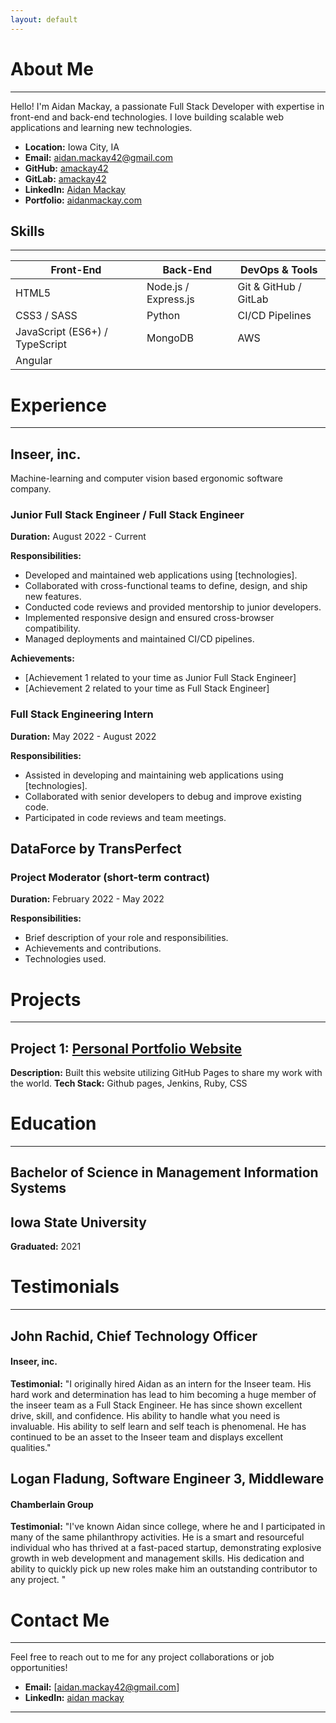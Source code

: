 ```yaml
---
layout: default
---
```


# About Me

---

Hello! I'm Aidan Mackay, a passionate Full Stack Developer with expertise in front-end and back-end technologies. I love building scalable web applications and learning new technologies.

<!--
Full Stack Software Engineer specializing in Angular, MongoDB, Node.js, Express.js, AWS, and D3.js. Proficient in JavaScript, TypeScript, and CSS/SCSS. Skillset emphasizes interactive data visualization, quality assurance, and managing data input/output via machine learning algorithms. Experienced in client relationship management, project prioritization, and team leadership. Thriving in a highly independent, results-driven small team environment. US and Canadian citizen. -->

- **Location:** Iowa City, IA
- **Email:** aidan.mackay42@gmail.com
- **GitHub:** [amackay42](https://github.com/amackay42)
- **GitLab:** [amackay42](https://gitlab.com/amackay42)
- **LinkedIn:** [Aidan Mackay](https://linkedin.com/in/aidan-mackay)
- **Portfolio:** [aidanmackay.com](aidanmackay.com)

## Skills

---

| **Front-End**                  | **Back-End**         | **DevOps & Tools**    |
| ------------------------------ | -------------------- | --------------------- |
| HTML5                          | Node.js / Express.js | Git & GitHub / GitLab |
| CSS3 / SASS                    | Python               | CI/CD Pipelines       |
| JavaScript (ES6+) / TypeScript | MongoDB              | AWS                   |
| Angular                        |                      |                       |

<!-- Java / Spring Boot Ruby on Rails SQLite Jenkins  / Azure / Google Cloud Docker Bootstrap / Tailwind CSS   / Vue.js   React.js / / Django / Flask MySQL / PostgreSQL-->

# Experience

---

## Inseer, inc.

Machine-learning and computer vision based ergonomic software company.

### Junior Full Stack Engineer / Full Stack Engineer

**Duration:** August 2022 - Current

**Responsibilities:**

- Developed and maintained web applications using [technologies].
- Collaborated with cross-functional teams to define, design, and ship new features.
- Conducted code reviews and provided mentorship to junior developers.
- Implemented responsive design and ensured cross-browser compatibility.
- Managed deployments and maintained CI/CD pipelines.

**Achievements:**

- [Achievement 1 related to your time as Junior Full Stack Engineer]
- [Achievement 2 related to your time as Full Stack Engineer]

### Full Stack Engineering Intern

**Duration:** May 2022 - August 2022

**Responsibilities:**

- Assisted in developing and maintaining web applications using [technologies].
- Collaborated with senior developers to debug and improve existing code.
- Participated in code reviews and team meetings.

## DataForce by TransPerfect

### Project Moderator (short-term contract)

**Duration:** February 2022 - May 2022

**Responsibilities:**

- Brief description of your role and responsibilities.
- Achievements and contributions.
- Technologies used.

# Projects

---

## Project 1: [Personal Portfolio Website](https://github.com/amackay42/amackay42.github.io)

**Description:** Built this website utilizing GitHub Pages to share my work with the world.
**Tech Stack:** Github pages, Jenkins, Ruby, CSS

<!--
### Project 2: [Project Title](https://github.com/your-github-repo)

**Description:** Brief description of the project, its features, and technologies used.
**Tech Stack:** [Technologies Used]

### Project 3: [Project Title](https://github.com/your-github-repo)

**Description:** Brief description of the project, its features, and technologies used.
**Tech Stack:** [Technologies Used] -->

# Education

---

## Bachelor of Science in Management Information Systems

## Iowa State University

**Graduated:** 2021

<!-- **Relevant Coursework:** -->

<!-- - Course 1 -->
<!-- - Course 2 -->
<!-- - Course 3 -->

<!-- # Certifications -->

<!-- --- -->

<!-- - [Certification Name](https://certificate-link.com) - Issuing Organization, Year -->
<!-- - [Certification Name](https://certificate-link.com) - Issuing Organization, Year -->

# Testimonials

---

## John Rachid, Chief Technology Officer

#### Inseer, inc.

**Testimonial:** "I originally hired Aidan as an intern for the Inseer team. His hard work and determination has lead to him becoming a huge member of the inseer team as a Full Stack Engineer. He has since shown excellent drive, skill, and confidence. His ability to handle what you need is invaluable. His ability to self learn and self teach is phenomenal. He has continued to be an asset to the Inseer team and displays excellent qualities."

## Logan Fladung, Software Engineer 3, Middleware

#### Chamberlain Group

**Testimonial:** "I've known Aidan since college, where he and I participated in many of the same philanthropy activities. He is a smart and resourceful individual who has thrived at a fast-paced startup, demonstrating explosive growth in web development and management skills. His dedication and ability to quickly pick up new roles make him an outstanding contributor to any project. "

# Contact Me

---

Feel free to reach out to me for any project collaborations or job opportunities!

- **Email:** [aidan.mackay42@gmail.com]
- **LinkedIn:** [aidan mackay](https://linkedin.com/in/aidan-mackay)

---
